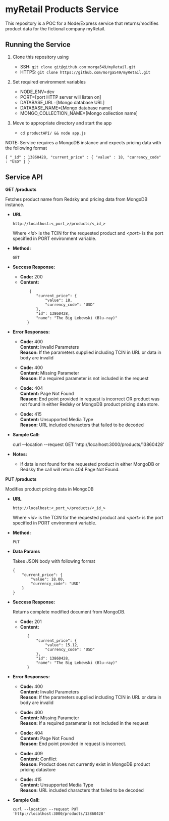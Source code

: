 # myRetail Products Service
This repository is a POC for a Node/Express service that returns/modifies product data for the fictional company myRetail. 

Running the Service
-
1) Clone this repository using
    - SSH: `git clone git@github.com:morga549/myRetail.git`
    - HTTPS: `git clone https://github.com/morga549/myRetail.git`
    
2) Set required environment variables
    - NODE_ENV=dev
    - PORT=[port HTTP server will listen on]
    - DATABASE_URL=[Mongo database URL]
    - DATABASE_NAME=[Mongo database name]
    - MONGO_COLLECTION_NAME=[Mongo collection name]

3) Move to appropriate directory and start the app
    - `cd productAPI/ && node app.js`
    
NOTE: Service requires a MongoDB instance and expects pricing data with the following format

`{ "_id" : 13860428, "current_price" : { "value" : 18, "currency_code" : "USD" } }`


**Service API**
----

**GET /products**

Fetches product name from Redsky and pricing data from MongoDB instance.

* **URL**

    `http://localhost:<_port_>/products/<_id_>`
  
    Where <_id_> is the TCIN for the requested product and <_port_> is the port specified in PORT environment variable.

* **Method:**
  
  `GET` 
  
* **Success Response:**
  
  * **Code:** 200 <br />
  * **Content:** <br />
    ```
        {
           "current_price": {
               "value": 18,
               "currency_code": "USD"
           },
           "id": 13860428,
           "name": "The Big Lebowski (Blu-ray)"
       }
    ```
 
* **Error Responses:**

  * **Code:** 400 <br />
    **Content:** Invalid Parameters <br />
    **Reason:** If the parameters supplied including TCIN in URL or data in body are invalid
       
  * **Code:** 400 <br />
    **Content:** Missing Parameter <br />
    **Reason:** If a required parameter is not included in the request
  
  * **Code:** 404 <br />
    **Content:** Page Not Found <br />
    **Reason:** End point provided in request is incorrect OR product was not found in either Redsky or MongoDB product pricing data store.

  * **Code:** 415 <br />
    **Content:** Unsupported Media Type <br />
    **Reason:** URL included characters that failed to be decoded

* **Sample Call:**

    curl --location --request GET 'http://localhost:3000/products/13860428'
* **Notes:**
    - If data is not found for the requested product in either MongoDB or Redsky the call will return 404 Page Not Found. 
    
**PUT /products**

Modifies product pricing data in MongoDB
* **URL**

  `http://localhost:<_port_>/products/<_id_>`
  
  Where <_id_> is the TCIN for the requested product and <_port_> is the port specified in PORT environment variable.
* **Method:**

  `PUT` 
  
* **Data Params**

    Takes JSON body with following format
    ```
    {
    	"current_price": {
    		"value": 18.00,
    		"currency_code": "USD"
    	}
    }
    ```
  
* **Success Response:**

    Returns complete modified document from MongoDB.
  
  * **Code:** 201 <br />
  * **Content:** <br />
    ```
       {
           "current_price": {
               "value": 15.12,
               "currency_code": "USD"
           },
           "id": 13860428,
           "name": "The Big Lebowski (Blu-ray)"
       }
    ```
 
* **Error Responses:**

  * **Code:** 400 <br />
    **Content:** Invalid Parameters <br />
    **Reason:** If the parameters supplied including TCIN in URL or data in body are invalid
     
  * **Code:** 400 <br />
    **Content:** Missing Parameter <br />
    **Reason:** If a required parameter is not included in the request

  * **Code:** 404 <br />
    **Content:** Page Not Found <br />
    **Reason:** End point provided in request is incorrect.
    
  * **Code:** 409 <br />
    **Content:** Conflict <br />
    **Reason:** Product does not currently exist in MongoDB product pricing datastore
    
  * **Code:** 415 <br />
    **Content:** Unsupported Media Type <br />
    **Reason:** URL included characters that failed to be decoded

* **Sample Call:**

    `curl --location --request PUT 'http://localhost:3000/products/13860428'`
